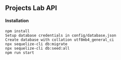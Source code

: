## Projects Lab API

#### Installation
```
npm install
Setup database credentials in config/database.json
Create database with collation utf8mb4_general_ci
npx sequelize-cli db:migrate
npx sequelize-cli db:seed:all
npm run start
```
